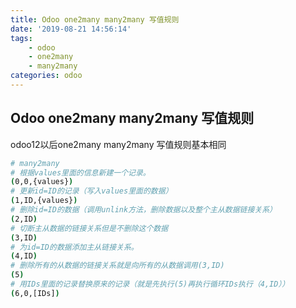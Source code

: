 ```yaml
---
title: Odoo one2many many2many 写值规则
date: '2019-08-21 14:56:14'
tags:
    - odoo
    - one2many
    - many2many
categories: odoo
---
```


## Odoo one2many many2many 写值规则

odoo12以后one2many many2many 写值规则基本相同

```bash
# many2many
# 根据values里面的信息新建一个记录。
(0,0,{values}) 
# 更新id=ID的记录（写入values里面的数据）
(1,ID,{values})
# 删除id=ID的数据（调用unlink方法，删除数据以及整个主从数据链接关系）
(2,ID)
# 切断主从数据的链接关系但是不删除这个数据
(3,ID)
# 为id=ID的数据添加主从链接关系。
(4,ID)
# 删除所有的从数据的链接关系就是向所有的从数据调用(3,ID)
(5)
# 用IDs里面的记录替换原来的记录（就是先执行(5)再执行循环IDs执行（4,ID））
(6,0,[IDs])
```
